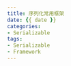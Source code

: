 ```yaml
---
title: 序列化常用框架
date: {{ date }}
categories:
- Serializable
tags:
- Serializable
- Framework
---
```

